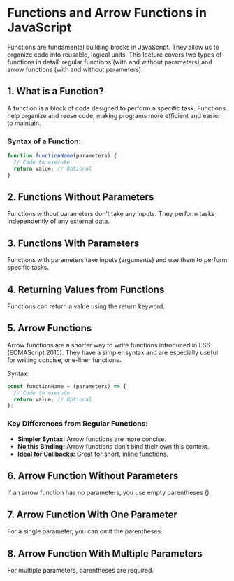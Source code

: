 # Functions and Arrow Functions in JavaScript

Functions are fundamental building blocks in JavaScript. They allow us to organize code into reusable, logical units. This lecture covers two types of functions in detail: regular functions (with and without parameters) and arrow functions (with and without parameters).

## 1. What is a Function?


A function is a block of code designed to perform a specific task. Functions help organize and reuse code, making programs more efficient and easier to maintain.

### Syntax of a Function:

```javascript
function functionName(parameters) {
  // Code to execute
  return value; // Optional
}
```

## 2. Functions Without Parameters

Functions without parameters don’t take any inputs. They perform tasks independently of any external data.

## 3. Functions With Parameters

Functions with parameters take inputs (arguments) and use them to perform specific tasks.

## 4. Returning Values from Functions

Functions can return a value using the return keyword.

## 5. Arrow Functions

Arrow functions are a shorter way to write functions introduced in ES6 (ECMAScript 2015). They have a simpler syntax and are especially useful for writing concise, one-liner functions.

Syntax:

```javascript
const functionName = (parameters) => {
  // Code to execute
  return value; // Optional
};
```

### Key Differences from Regular Functions:

- **Simpler Syntax:** Arrow functions are more concise.
- **No this Binding:** Arrow functions don’t bind their own this context.
- **Ideal for Callbacks:** Great for short, inline functions.

## 6. Arrow Function Without Parameters

If an arrow function has no parameters, you use empty parentheses ().

## 7. Arrow Function With One Parameter

For a single parameter, you can omit the parentheses.

## 8. Arrow Function With Multiple Parameters

For multiple parameters, parentheses are required.
